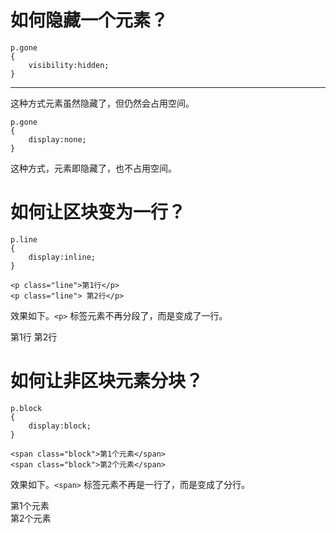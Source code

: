 # 如何隐藏一个元素？

```
p.gone
{
    visibility:hidden;
}
```

<hr>

这种方式元素虽然隐藏了，但仍然会占用空间。

```
p.gone
{
    display:none;
}
```

这种方式，元素即隐藏了，也不占用空间。

# 如何让区块变为一行？

```
p.line
{
    display:inline;
}

<p class="line">第1行</p>
<p class="line"> 第2行</p>
```

效果如下。`<p>` 标签元素不再分段了，而是变成了一行。

<style>
p.line
{
    display:inline;
}
</style>
<p class="line">第1行</p>
<p class="line"> 第2行</p>

# 如何让非区块元素分块？

```
p.block
{
    display:block;
}

<span class="block">第1个元素</span>
<span class="block">第2个元素</span>
```

效果如下。`<span>` 标签元素不再是一行了，而是变成了分行。

<style>
span.block
{
    display:block;
}
</style>
<span class="block">第1个元素</span>
<span class="block">第2个元素</span>